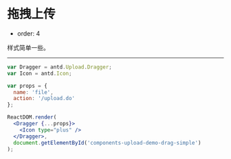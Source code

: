 # 拖拽上传

- order: 4

样式简单一些。

---

````jsx
var Dragger = antd.Upload.Dragger;
var Icon = antd.Icon;

var props = {
  name: 'file',
  action: '/upload.do'
};

ReactDOM.render(
  <Dragger {...props}>
    <Icon type="plus" />
  </Dragger>,
  document.getElementById('components-upload-demo-drag-simple')
);
````

<style>
#components-upload-demo-drag-simple {
  width: 246px;
  height: 146px;
}
</style>
